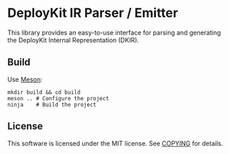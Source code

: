 # DeployKit IR Parser / Emitter

This library provides an easy-to-use interface for parsing and generating the DeployKit Internal Representation (DKIR).

## Build

Use [Meson](https://mesonbuild.com):

```shell
mkdir build && cd build
meson .. # Configure the project
ninja    # Build the project
```

## License

This software is licensed under the MIT license. See [COPYING](COPYING) for details.
